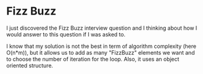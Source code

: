 # Fizz Buzz
I just discovered the Fizz Buzz interview question and I thinking about how I would answer to this question if I was asked to.

I know that my solution is not the best in term of algorithm complexity (here O(n*m)), but it allows us to add as many "FizzBuzz" elements we want and to choose the number of iteration for the loop.
Also, it uses an object oriented structure. 